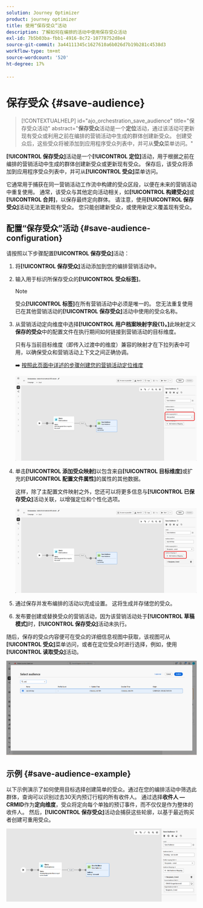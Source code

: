 ```yaml
---
solution: Journey Optimizer
product: journey optimizer
title: 使用“保存受众”活动
description: 了解如何在编排的活动中使用保存受众活动
exl-id: 7b5b03ba-fbb1-4916-8c72-10778752d8e4
source-git-commit: 3a44111345c1627610a6b026d7b19b281c4538d3
workflow-type: tm+mt
source-wordcount: '520'
ht-degree: 17%

---
```



# 保存受众 {#save-audience}

>[!CONTEXTUALHELP]
>id="ajo_orchestration_save_audience"
>title="保存受众活动"
>abstract="**保存受众**&#x200B;活动是一个&#x200B;**定位**&#x200B;活动，通过该活动可更新现有受众或利用之前在编排的营销活动中生成的群体创建新受众。 创建受众后，这些受众将被添加到应用程序受众列表中，并可从&#x200B;**受众**&#x200B;菜单访问。"

**[!UICONTROL 保存受众]**&#x200B;活动是一个&#x200B;**[!UICONTROL 定位]**&#x200B;活动，用于根据之前在编排的营销活动中生成的群体创建新受众或更新现有受众。 保存后，该受众将添加到应用程序受众列表中，并可从&#x200B;**[!UICONTROL 受众]**&#x200B;菜单访问。

它通常用于捕获在同一营销活动工作流中构建的受众区段，以便在未来的营销活动中重复使用。 通常，该受众与其他定向活动相关，如&#x200B;**[!UICONTROL 构建受众]**&#x200B;或&#x200B;**[!UICONTROL 合并]**，以保存最终定向群体。
请注意，使用&#x200B;**[!UICONTROL 保存受众]**&#x200B;活动无法更新现有受众。 您只能创建新受众，或使用新定义覆盖现有受众。

## 配置“保存受众”活动 {#save-audience-configuration}

请按照以下步骤配置&#x200B;**[!UICONTROL 保存受众]**&#x200B;活动：

1. 将&#x200B;**[!UICONTROL 保存受众]**&#x200B;活动添加到您的编排营销活动中。

1. 输入用于标识所保存受众的&#x200B;**[!UICONTROL 受众标签]**。

   >[!NOTE]
   >
   >受众&#x200B;**[!UICONTROL 标签]**&#x200B;在所有营销活动中必须是唯一的。 您无法重复使用已在其他营销活动的&#x200B;**[!UICONTROL 保存受众]**&#x200B;活动中使用的受众名称。

1. 从营销活动定向维度中选择&#x200B;**[!UICONTROL 用户档案映射字段{1&#x200B;}。]**&#x200B;此映射定义&#x200B;**保存的受众**&#x200B;中的配置文件在执行期间如何链接到营销活动的目标维度。

   只有与当前目标维度（即传入过渡中的维度）兼容的映射才在下拉列表中可用，以确保受众和营销活动上下文之间正确协调。

   ➡️ [按照此页面中详述的步骤创建您的营销活动定位维度](../target-dimension.md)

   ![](../assets/save-audience-1.png)

1. 单击&#x200B;**[!UICONTROL 添加受众映射]**&#x200B;以包含来自&#x200B;**[!UICONTROL 目标维度]**&#x200B;或扩充的&#x200B;**[!UICONTROL 配置文件属性]**&#x200B;的属性的其他数据。

   这样，除了主配置文件映射之外，您还可以将更多信息与&#x200B;**[!UICONTROL 已保存受众]**&#x200B;活动关联，以增强定位和个性化选项。

   ![](../assets/save-audience-2.png)

1. 通过保存并发布编排的活动以完成设置。 这将生成并存储您的受众。

1. 发布要创建或替换受众的营销活动，因为该营销活动处于&#x200B;**[!UICONTROL 草稿模式]**&#x200B;时，**[!UICONTROL 保存受众]**&#x200B;活动未执行。

随后，保存的受众内容便可在受众的详细信息视图中获取，该视图可从&#x200B;**[!UICONTROL 受众]**&#x200B;菜单访问，或者在定位受众时进行选择，例如，使用&#x200B;**[!UICONTROL 读取受众]**&#x200B;活动。

![](../assets/save-audience-4.png)


## 示例 {#save-audience-example}

以下示例演示了如何使用目标选择创建简单的受众。通过在您的编排活动中筛选此群体，查询可以识别过去30天内预订行程的所有收件人。 通过选择&#x200B;**收件人 — CRMID**&#x200B;作为&#x200B;**定向维度**，受众将定向每个单独的预订事件，而不仅仅是作为整体的收件人。 然后，**[!UICONTROL 保存受众]**&#x200B;活动会捕获这些轮廓，以基于最近购买者创建可重用受众。

![](../assets/save-audience-3.png)
